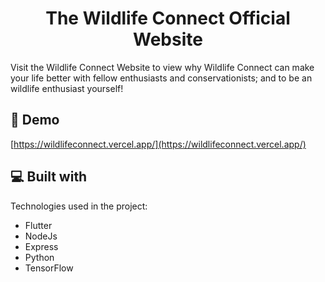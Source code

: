 <h1 align="center" id="title">The Wildlife Connect Official Website</h1>

<p id="description">Visit the Wildlife Connect Website to view why Wildlife Connect can make your life better with fellow enthusiasts and conservationists; and to be an wildlife enthusiast yourself!</p>

<h2>🚀 Demo</h2>

[https://wildlifeconnect.vercel.app/](https://wildlifeconnect.vercel.app/)

  
  
<h2>💻 Built with</h2>

Technologies used in the project:

*   Flutter
*   NodeJs
*   Express
*   Python
*   TensorFlow
